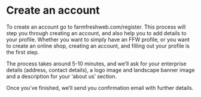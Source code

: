 # Create an account

To create an account go to farmfreshweb.com/register. This process will step you through creating an account, and also help you to add details to your profile. Whether you want to simply have an FFW profile, or you want to create an online shop, creating an account, and filling out your profile is the first step.

The process takes around 5-10 minutes, and we’ll ask for your enterprise details \(address, contact details\), a logo image and landscape banner image and a description for your ‘about us’ section.

Once you’ve finished, we’ll send you confirmation email with further details.

